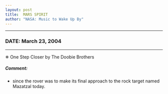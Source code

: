 ```yaml
---
layout: post
title:  MARS SPIRIT
author: "NASA: Music to Wake Up By"
---
```


----
### DATE: March 23, 2004
----
✵ One Step Closer by The Doobie Brothers

##### Comment:
* since the rover was to make its final approach to the rock target named Mazatzal today.
